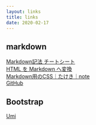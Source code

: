 ```yaml
---
layout: links
title: links
date: 2020-02-17
---
```

## markdown
[Markdown記法 チートシート](https://gist.github.com/mignonstyle/083c9e1651d7734f84c99b8cf49d57fa)  
[HTML を Markdown へ変換](https://pronama.jp/md/)  
[Markdown用のCSS｜たけき｜note](https://note.com/takeki1967/n/ne4ef7a158946)  
<a href="https://github.com/kidokun153/kidokun153.github.io/tree/master/links" role="button" class="btn btn-default"><i class="fa fa-github"></i>GitHub</a>

## Bootstrap
[Umi](https://ysakasin.github.io/Umi/bootstrap-ja.html)
